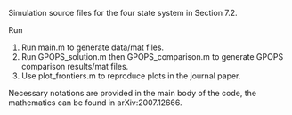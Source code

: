 Simulation source files for the four state system in Section 7.2.

Run

1. Run main.m to generate data/mat files. 
2. Run GPOPS_solution.m then GPOPS_comparison.m to generate GPOPS comparison results/mat files. 
3. Use plot_frontiers.m to reproduce plots in the journal paper. 

Necessary notations are provided in the main body of the code, the mathematics can be found in arXiv:2007.12666.
